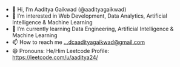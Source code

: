 - 👋 Hi, I’m Aaditya Gaikwad (@aadityagaikwad)
- 👀 I’m interested in Web Development, Data Analytics, Artificial Intelligence & Machine Learning
- 🌱 I’m currently learning Data Engineering, Artificial Intelligence & Machine Learning 
- 📫 How to reach me ...dcaadityagaikwad@gmail.com
- 😄 Pronouns: He/Him
  Leetcode Profile: https://leetcode.com/u/aaditya24/
 
<!---
aadityagaikwad/aadityagaikwad is a ✨ special ✨ repository because its `README.md` (this file) appears on your GitHub profile.
You can click the Preview link to take a look at your changes.
--->

